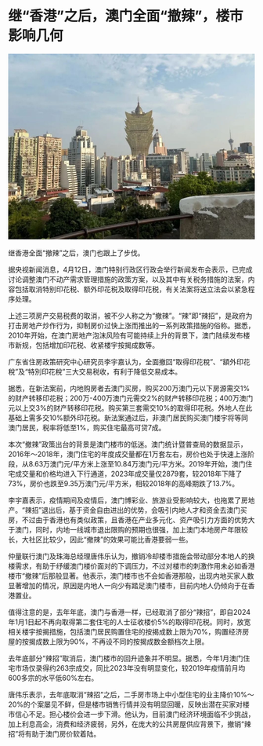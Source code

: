 # 继“香港”之后，澳门全面“撤辣”，楼市影响几何

![b0096c8bfccd63d789d1b91f2942d33b.jpg](https://raw.githubusercontent.com/qqhsx/qqnews_image/main/2024/04/14/继“香港”之后，澳门全面“撤辣”，楼市影响几何/b0096c8bfccd63d789d1b91f2942d33b.jpg)

继香港全面“撤辣”之后，澳门也跟上了步伐。

据央视新闻消息，4月12日，澳门特别行政区行政会举行新闻发布会表示，已完成讨论调整澳门不动产需求管理措施的政策方案，以及其中有关税务措施的法案，内容包括取消特别印花税、额外印花税及取得印花税，有关法案将送立法会以紧急程序处理。

上述三项房产交易税费的取消，被不少人称之为“撤辣”。“辣”即“辣招”，是政府为打击房地产炒作行为，抑制房价过快上涨而推出的一系列政策措施的俗称。据悉，2010年开始，在澳门房地产泡沫风险有可能持续上升的背景下，澳门陆续发布楼市新规，包括增加印花税、收紧楼宇按揭成数等。

广东省住房政策研究中心研究员李宇嘉认为，全面撤回“取得印花稅”、“額外印花稅”及“特別印花稅”三大交易税收，有利于降低交易成本。

据悉，在新法案前，内地购房者去澳门买房，购买200万澳门元以下房源需交1%的财产转移印花税；200万-400万澳门元需交2%的财产转移印花税；400万澳门元以上交3%的财产转移印花税。购买第三套需交10%的取得印花税。外地人在此基础上需多交10%额外印花税。新法案通过后，非澳门居民购买澳门楼宇将等同澳门居民，税率将低至1%，购买住宅最高可贷7成。

本次“撤辣”政策出台的背景是澳门楼市的低迷。澳门统计暨普查局的数据显示，2016年～2018年，澳门住宅的年度成交量都在1万套左右，房价也处于快速上涨阶段，从8.63万澳门元/平方米上涨至10.84万澳门元/平方米。2019年开始，澳门住宅成交量和价格均进入下行通道，2023年成交量仅2879套，较2018年下降了73%，房价也跌至9.35万澳门元/平方米，相较2018年的高峰期跌了13.7%。

李宇嘉表示，疫情期间及疫情后，澳门博彩业、旅游业受影响较大，也拖累了房地产。“辣招”退出后，基于资金自由进出的优势，会吸引内地人才和资金去澳门买房，不过由于香港也有类似政策，且香港在产业多元化、资产吸引力方面的优势大于澳门，同时，内地一线城市退出限购的预期也很强，加上澳门本地房产年限较长，大社区比较少，因此“撤辣”的效果可能比香港要弱一些。

仲量联行澳门及珠海总经理唐伟乐认为，撤销冷却楼市措施会带动部分本地人的换楼需求，有助于纾缓澳门楼价面对的下调压力，不过对楼市的刺激作用未必如香港楼市“撤辣”后那般显著。他表示，澳门楼市也不会如香港那般，出现内地买家人数显著增加的情况，原因是内地人一向少有踏足澳门楼市，目前内地人仍倾向于在香港置业。

值得注意的是，去年年底，澳门与香港一样，已经取消了部分“辣招”，即自2024年1月1日起不再向取得第二套住宅的人士征收楼价5%的取得印花税。同时，放宽相关楼宇按揭措施，包括澳门居民购置住宅的按揭成数上限为70%，购置经济房屋的按揭成数上限为90%，不再设不同的按揭成数金额档次上限。

去年底部分“辣招”取消后，澳门楼市的回升迹象并不明显。据悉，今年1月澳门住宅市场仅录得约263宗成交，同比2023年没有明显变化，较2019年疫情前月均600多宗的水平低60%左右。

唐伟乐表示，去年底取消“辣招”之后，二手房市场上中小型住宅的业主降价10%～20%的个案屡见不鲜，但是楼市销售行情并没有明显回暖，反映出潜在买家对楼市信心不足。担心楼价会进一步下滑。他认为，目前澳门经济环境面临不少挑战，加上利息高企，消费和经济疲弱，另外，在庞大的公共房屋供应背景下，撤销“辣招”将有助于澳门房价软着陆。

